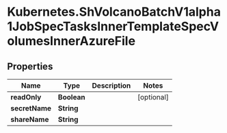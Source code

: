 # Kubernetes.ShVolcanoBatchV1alpha1JobSpecTasksInnerTemplateSpecVolumesInnerAzureFile

## Properties

Name | Type | Description | Notes
------------ | ------------- | ------------- | -------------
**readOnly** | **Boolean** |  | [optional] 
**secretName** | **String** |  | 
**shareName** | **String** |  | 


